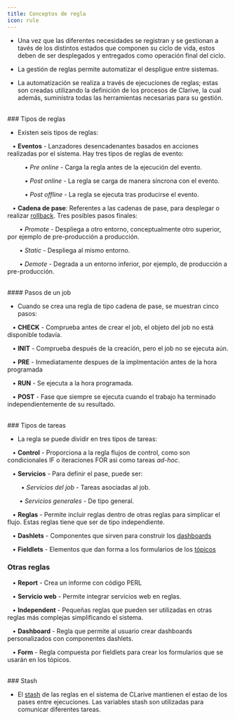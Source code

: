 ```yaml
---
title: Conceptos de regla
icon: rule
---
```


* Una vez que las diferentes necesidades se registran y se gestionan a tavés de los distintos estados que componen su ciclo de vida, estos deben de ser desplegados y entregados como operación final del ciclo. 

* La gestión de reglas permite automatizar el despligue entre sistemas.

* La automatización se realiza a través de ejecuciones de reglas; estas son creadas utilizando la definición de los procesos de Clarive, la cual además, suministra todas las herramientas necesarias para su gestión. 


  
<br /> 
### Tipos de reglas

* Existen seis tipos de reglas: <br />

&nbsp; &nbsp;• **Eventos** - Lanzadores desencadenantes basados en acciones realizadas por el sistema. Hay tres tipos de reglas de evento: <br />

&nbsp; &nbsp;&nbsp; &nbsp;&nbsp; &nbsp; • *Pre online* - Carga la regla antes de la ejecución del evento. <br />

&nbsp; &nbsp;&nbsp; &nbsp;&nbsp; &nbsp; • *Post online* - La regla se carga de manera síncrona con el evento. <br />

&nbsp; &nbsp;&nbsp; &nbsp;&nbsp; &nbsp; • *Post offline* - La regla se ejecuta tras producirse el evento. <br />


&nbsp; &nbsp;• **Cadena de pase**: Referentes a las cadenas de pase, para desplegar o realizar [rollback](es/Conceptos/rollback). Tres posibles pasos finales: <br />
    
&nbsp; &nbsp;&nbsp; &nbsp; • *Promote* - Despliega a otro entorno, conceptualmente otro superior, por ejemplo de pre-producción a producción. <br />
    
&nbsp; &nbsp;&nbsp; &nbsp; • *Static* - Despliega al mismo entorno.
    
&nbsp; &nbsp;&nbsp; &nbsp; • *Demote* - Degrada a un entorno inferior, por ejemplo, de producción a pre-producción.

<br />
#### Pasos de un job

* Cuando se crea una regla de tipo cadena de pase, se muestran cinco pasos: <br />

&nbsp; &nbsp;• **CHECK** - Comprueba antes de crear el job, el objeto del job no está disponible todavía. <br />

&nbsp; &nbsp;• **INIT** - Comprueba después de la creación, pero el job no se ejecuta aún. <br />

&nbsp; &nbsp;• **PRE** - Inmediatamente despues de la implmentación antes de la hora programada <br />

&nbsp; &nbsp;• **RUN** - Se ejecuta a la hora programada. <br />

&nbsp; &nbsp;• **POST** - Fase que siempre se ejecuta cuando el trabajo ha terminado independientemente de su resultado.

<br />
### Tipos de tareas

* La regla se puede dividir en tres tipos de tareas: <br />


&nbsp; &nbsp;• **Control** - Proporciona a la regla flujos de control, como son condicionales IF o iteraciones FOR asi como tareas *ad-hoc*. <br />

&nbsp; &nbsp;• **Servicios** - Para definir el pase, puede ser: <br />
      
&nbsp; &nbsp;&nbsp;&nbsp; &nbsp; • *Servicios del job* - Tareas asociadas al job. <br />
      
&nbsp; &nbsp;&nbsp;&nbsp;&nbsp; • *Servicios generales* - De tipo general. <br />

&nbsp; &nbsp;• **Reglas** - Permite incluir reglas dentro de otras reglas para simplicar el flujo. Estas reglas tiene que ser de tipo independiente.

&nbsp; &nbsp;• **Dashlets** - Componentes que sirven para construir los [dashboards](es/Conceptos/dashboards) 

&nbsp; &nbsp;• **Fieldlets** - Elementos que dan forma a los formularios de los [tópicos](es/Conceptos/topic) 


### Otras reglas


&nbsp; &nbsp;• **Report** - Crea un informe con código PERL<br />

&nbsp; &nbsp;• **Servicio web** - Permite integrar servicios web en reglas. <br />

&nbsp; &nbsp;• **Independent** - Pequeñas reglas que pueden ser utilizadas en otras reglas más complejas simplificando el sistema. <br />

&nbsp; &nbsp;• **Dashboard** - Regla que permite al usuario crear dashboards personalizados con componentes dashlets. <br />

&nbsp; &nbsp;• **Form** - Regla compuesta por fieldlets para crear los formularios que se usarán en los tópicos. <br />


<br />
### Stash

*  El [stash](es/Conceptos/stash) de las reglas en el sistema de CLarive mantienen el estao de los pases entre ejecuciones. Las variables stash son utilizadas para comunicar diferentes tareas.